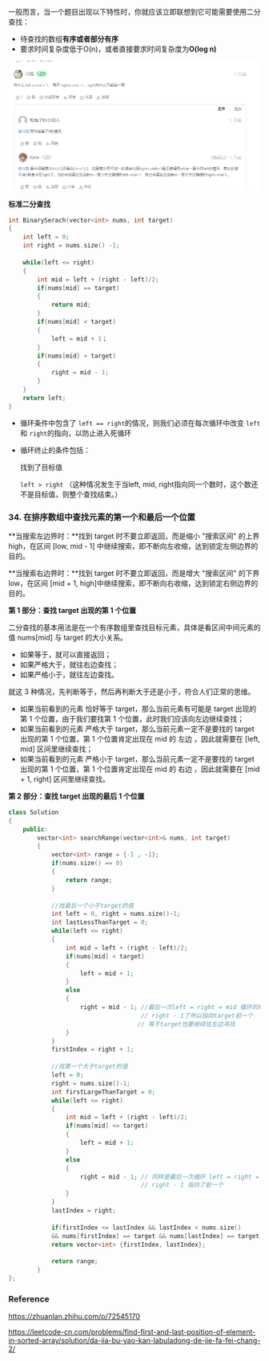 一般而言，当一个题目出现以下特性时，你就应该立即联想到它可能需要使用二分查找：

- 待查找的数组**有序或者部分有序**
- 要求时间复杂度低于O(n)，或者直接要求时间复杂度为**O(log n)**

![image-20210615224851969](../../img/image-20210615224851969.png)

**标准二分查找**

```c++
int BinarySerach(vector<int> nums, int target)
{
    int left = 0;
    int right = nums.size() -1;
    
    while(left <= right)
    {
        int mid = left + (right - left)/2;
        if(nums[mid] == target)
        {
            return mid;
        }
        if(nums[mid] < target)
        {
			left = mid + 1；
        }
        if(nums[mid] > target)
        {
            right = mid - 1;
        }
    }
    return left;
}
```

- 循环条件中包含了 `left == right`的情况，则我们必须在每次循环中改变 `left` 和 `right`的指向，以防止进入死循环

- 循环终止的条件包括：

  找到了目标值

  `left > right` （这种情况发生于当left, mid, right指向同一个数时，这个数还不是目标值，则整个查找结束。）




### 34. 在排序数组中查找元素的第一个和最后一个位置

**当搜索左边界时：**找到 target 时不要立即返回，而是缩小 "搜索区间" 的上界 high，在区间 [low, mid - 1] 中继续搜索，即不断向左收缩，达到锁定左侧边界的目的。

**当搜索右边界时：**找到 target 时不要立即返回，而是增大 "搜索区间" 的下界 low，在区间 [mid + 1, high]中继续搜索，即不断向右收缩，达到锁定右侧边界的目的。



**第 1 部分：查找 target 出现的第 1 个位置**

二分查找的基本用法是在一个有序数组里查找目标元素，具体是看区间中间元素的值 nums[mid] 与 target 的大小关系。

- 如果等于，就可以直接返回；
- 如果严格大于，就往右边查找；
- 如果严格小于，就往左边查找。

就这 3 种情况，先判断等于，然后再判断大于还是小于，符合人们正常的思维。

- 如果当前看到的元素 恰好等于 target，那么当前元素有可能是 target 出现的第 1 个位置，由于我们要找第 1 个位置，此时我们应该向左边继续查找；
- 如果当前看到的元素 严格大于 target，那么当前元素一定不是要找的 target 出现的第 1 个位置，第 1 个位置肯定出现在 mid 的 左边 ，因此就需要在 [left, mid] 区间里继续查找；
- 如果当前看到的元素 严格小于 target，那么当前元素一定不是要找的 target 出现的第 1 个位置，第 1 个位置肯定出现在 mid 的 右边 ，因此就需要在 [mid + 1, right] 区间里继续查找。

**第 2 部分：查找 target 出现的最后 1 个位置**

```c++
class Solution 
{
    public:
        vector<int> searchRange(vector<int>& nums, int target) 
        {
            vector<int> range = {-1 , -1};
            if(nums.size() == 0)
            {
                return range;
            }

            //找最后一个小于target的值
            int left = 0, right = nums.size()-1;
            int lastLessThanTarget = 0;
            while(left <= right)
            {
                int mid = left + (right - left)/2;
                if(nums[mid] < target)
                {
                    left = mid + 1;
                }
                else
                {
                    right = mid - 1; //最后一次left = right = mid 循环的时候
                                     // right - 1了所以指向target前一个
                    				// 等于target也要继续往左边寻找
                }
            }
            firstIndex = right + 1;

            //找第一个大于target的值
            left = 0;
            right = nums.size()-1;
            int firstLargeThanTarget = 0;
            while(left <= right)
            {
                int mid = left + (right - left)/2;
                if(nums[mid] <= target)
                {
                    left = mid + 1;
                }
                else
                {
                    right = mid - 1; // 同样是最后一次循环 left = right = mid的时候
                                     // right - 1 指向了前一个
                }
            }
            lastIndex = right;

            if(firstIndex <= lastIndex && lastIndex < nums.size()
            && nums[firstIndex] == target && nums[lastIndex] == target)
            return vector<int> {firstIndex, lastIndex};

            return range;
        }
};
```



### Reference

https://zhuanlan.zhihu.com/p/72545170

https://leetcode-cn.com/problems/find-first-and-last-position-of-element-in-sorted-array/solution/da-jia-bu-yao-kan-labuladong-de-jie-fa-fei-chang-2/
